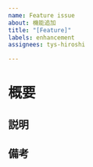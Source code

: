 ```yaml
---
name: Feature issue
about: 機能追加
title: "[Feature]"
labels: enhancement
assignees: tys-hiroshi

---
```


# 概要



## 説明



## 備考
